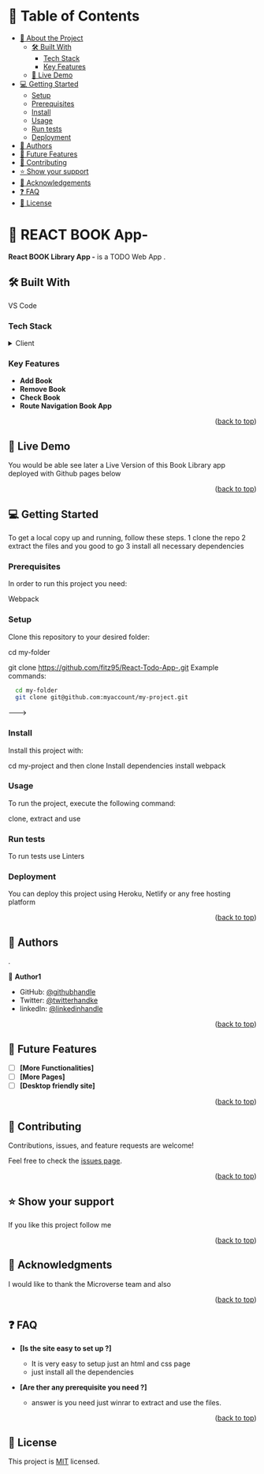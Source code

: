 # 📗 Table of Contents

- [📖 About the Project](#about-project)
  - [🛠 Built With](#built-with)
    - [Tech Stack](#tech-stack)
    - [Key Features](#key-features)
  - [🚀 Live Demo](#live-demo)
- [💻 Getting Started](#getting-started)
  - [Setup](#setup)
  - [Prerequisites](#prerequisites)
  - [Install](#install)
  - [Usage](#usage)
  - [Run tests](#run-tests)
  - [Deployment](#triangular_flag_on_post-deployment)
- [👥 Authors](#authors)
- [🔭 Future Features](#future-features)
- [🤝 Contributing](#contributing)
- [⭐️ Show your support](#support)
- [🙏 Acknowledgements](#acknowledgements)
- [❓ FAQ](#faq)
- [📝 License](#license)

# 📖 REACT BOOK App- <a name="about-project"></a>

**React BOOK Library App -** is a TODO  Web App .

## 🛠 Built With <a name="built-with"></a>

VS Code

### Tech Stack <a name="tech-stack"></a>

<details>
  <summary>Client</summary>
  <ul>
    <li>HTML</li>
    <li>CSS</li>
    <li>JSX</li>
    <li>React</li>
  </ul>
</details>

### Key Features <a name="key-features"></a>

- **Add Book**
- **Remove Book**
- **Check Book**
- **Route Navigation Book App**


<p align="right">(<a href="#readme-top">back to top</a>)</p>

## 🚀 Live Demo <a name="live-demo"></a>

You would be able see later a Live Version of this Book Library app deployed with Github pages below


<p align="right">(<a href="#readme-top">back to top</a>)</p>

## 💻 Getting Started <a name="getting-started"></a>

To get a local copy up and running, follow these steps.
1 clone the repo
2 extract the files and you good to go
3 install all necessary dependencies

### Prerequisites

In order to run this project you need:

Webpack

### Setup

Clone this repository to your desired folder:

cd my-folder

git clone https://github.com/fitz95/React-Todo-App-.git
Example commands:

```sh
  cd my-folder
  git clone git@github.com:myaccount/my-project.git
```

--->

### Install

Install this project with:

cd my-project
and then clone
Install dependencies
install webpack

### Usage

To run the project, execute the following command:

clone, extract and use

### Run tests

To run tests use Linters

### Deployment

You can deploy this project using Heroku, Netlify or any free hosting platform

<p align="right">(<a href="#readme-top">back to top</a>)</p>

## 👥 Authors <a name="authors"></a>

.

👤 **Author1**

- GitHub: [@githubhandle](https://github.com/fitz95/)
- Twitter: [@twitterhandke](https://twitter.com/nsonggerald/)
- linkedIn: [@linkedinhandle](https://www.linkedin.com/in/nsong-asoh/)

<p align="right">(<a href="#readme-top">back to top</a>)</p>

## 🔭 Future Features <a name="future-features"></a>

- [ ] **[More Functionalities]**
- [ ] **[More Pages]**
- [ ] **[Desktop friendly site]**

<p align="right">(<a href="#readme-top">back to top</a>)</p>

## 🤝 Contributing <a name="contributing"></a>

Contributions, issues, and feature requests are welcome!

Feel free to check the [issues page](../../issues/).

<p align="right">(<a href="#readme-top">back to top</a>)</p>

## ⭐️ Show your support <a name="support"></a>

If you like this project follow me

<p align="right">(<a href="#readme-top">back to top</a>)</p>

## 🙏 Acknowledgments <a name="acknowledgements"></a>

I would like to thank the Microverse team and also

<p align="right">(<a href="#readme-top">back to top</a>)</p>

## ❓ FAQ <a name="faq"></a>

- **[Is the site easy to set up ?]**

  - It is very easy to setup just an html and css page
  - just install all the dependencies

- **[Are ther any prerequisite you need ?]**

  - answer is you need just winrar to extract and use the files.

<p align="right">(<a href="#readme-top">back to top</a>)</p>

## 📝 License <a name="license"></a>

This project is [MIT](./LICENSE) licensed.
